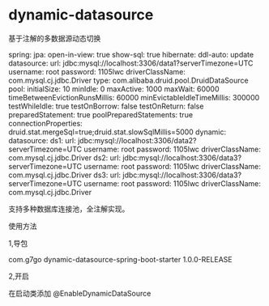 # dynamic-datasource
基于注解的多数据源动态切换


spring:
  jpa:
    open-in-view: true
    show-sql: true
    hibernate:
      ddl-auto: update
  datasource:
    url: jdbc:mysql://localhost:3306/data1?serverTimezone=UTC
    username: root
    password: 1105lwc
    driverClassName: com.mysql.cj.jdbc.Driver
    type: com.alibaba.druid.pool.DruidDataSource
    pool:
      initialSize: 10
      minIdle: 0
      maxActive: 1000
      maxWait: 60000
      timeBetweenEvictionRunsMillis: 60000
      minEvictableIdleTimeMillis: 300000
      testWhileIdle: true
      testOnBorrow: false
      testOnReturn: false
      preparedStatement: true
      poolPreparedStatements: true
      connectionProperties: druid.stat.mergeSql=true;druid.stat.slowSqlMillis=5000
dynamic:
  datasource:
    ds1:
      url: jdbc:mysql://localhost:3306/data2?serverTimezone=UTC
      username: root
      password: 1105lwc
      driverClassName: com.mysql.cj.jdbc.Driver
    ds2:
      url: jdbc:mysql://localhost:3306/data3?serverTimezone=UTC
      username: root
      password: 1105lwc
      driverClassName: com.mysql.cj.jdbc.Driver
    ds3:
      url: jdbc:mysql://localhost:3306/data3?serverTimezone=UTC
      username: root
      password: 1105lwc
      driverClassName: com.mysql.cj.jdbc.Driver
      
支持多种数据库连接池，全注解实现。

使用方法

1,导包

 <dependency>
            <groupId>com.g7go</groupId>
            <artifactId>dynamic-datasource-spring-boot-starter</artifactId>
            <version>1.0.0-RELEASE</version>
        </dependency>
        
2,开启

在启动类添加
@EnableDynamicDataSource
